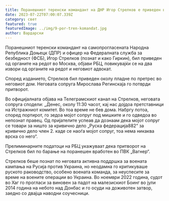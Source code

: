 ```yaml
---
title: Поранешниот теренски командант на ДНР Игор Стрелков е приведен во Москва
date: 2023-07-22T07:00:07.339Z
category: свет
featured: true
featuredImage: ../img/9-por-tren-komandat.jpg
author: Вардарски
---
```

Поранешниот теренски командант на самопрогласената Народна Република Доњецк (ДПР) и офицер на Федералната служба за безбедност (ФСБ), Игор Стрелков (познат и како Гиркин), бил приведен од органите на редот во Москва, објави РБЦ, повикувајќи се на два извори од органите на редот и неговиот адвокат.

Според изданието, Стрелков бил приведен околу пладне по претрес во неговиот дом. Неговата сопруга Мирослава Регинскаја го потврди притворот.

Во официјалната објава на Телеграмскиот канал на Стрелков, неговата сопруга сподели: „Денес, околу 11:30 часот, кај нас дојдоа претставници на Истражниот комитет. Во тоа време не бев дома. Набргу потоа, според портирот, го зедоа мојот сопруг под мишките и го одведоа во непознат правец. Од пријателите успеав да дознаам дека мојот сопруг се товари за ништо за кривично дело „Руска федерација882“ за кривично дело член 2. каде се наоѓа мојот сопруг, тоа нема никаква врска со него“.

Прелиминарните податоци на РБЦ укажуваат дека притворот на Стрелков бил по барање на поранешен вработен во ПВК „Вагнер“.

Стрелков беше познат по неговата активна поддршка за воената кампања на Русија против Украина, но неодамна го критикуваше руското раководство, особено воената команда, за неуспесите за време на воените операции во Украина. Во ноември 2022 година, судот во Хаг го прогласи за виновен за падот на малезискиот Боинг во јули 2014 година на небото над Донбас и го осуди на доживотен затвор, заедно со двајца наводни соучесници.